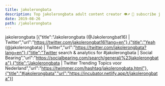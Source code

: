 ```yaml
---
title: jakolerongbata
description: Top jakolerongbata adult content creator 👁♐️ 👑 subscribe jakolerongbata to my porn site below IG jakolerongbata
date: 2019-08-26
path: /jakolerongbata
---
```


jakolerongbata
[{"title":"Jakolerongbata (@Jakolerongbat16) | Twitter","url":"https://twitter.com/jakolerongbat16?lang=en"},{"title":"Yeah (@jakolerongbata) | Twitter","url":"https://twitter.com/jakolerongbata?lang=en"},{"title":"Twitter search & analytics for #jakolerongbata | Social Bearing","url":"https://socialbearing.com/search/general/%23jakolerongbata"},{"title":"Jakolerongbata | Twitter Trending Topics voor Nederland","url":"https://twimmer.com/hashtag/jakolerongbata.html"},{"title":"#jakolerongbata","url":"https://incubator.netlify.app/t/jakolerongbata"}]

